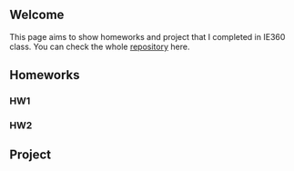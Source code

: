 ## Welcome

This page aims to show homeworks and project that I completed in IE360 class. You can check the whole
[repository](https://github.com/BU-IE-360/spring24-OguzhanEngin) here.

## Homeworks

### HW1

### HW2

## Project